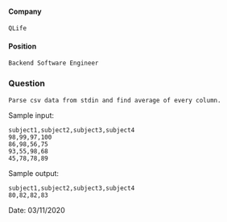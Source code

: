 #### Company
    QLife
#### Position
    Backend Software Engineer
### Question

    Parse csv data from stdin and find average of every column.

Sample input:

```
subject1,subject2,subject3,subject4
98,99,97,100
86,98,56,75
93,55,98,68
45,78,78,89
```

Sample output:
```
subject1,subject2,subject3,subject4
80,82,82,83
```
Date: 03/11/2020